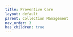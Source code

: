 ```yaml
---
title: Preventive Care
layout: default
parent: Collection Management
nav_order: 3
has_children: true
---
```

